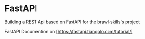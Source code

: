 # FastAPI
Building a REST Api based on FastAPI for the brawl-skills's project

FastAPI Documention on  [https://fastapi.tiangolo.com/tutorial/]
